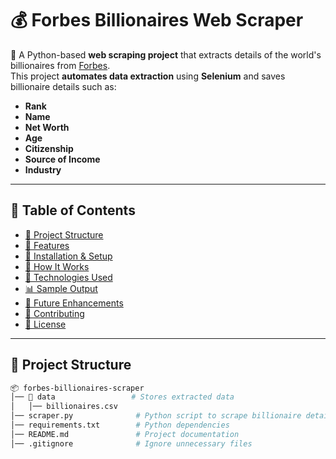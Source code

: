 # 💰 Forbes Billionaires Web Scraper  

🚀 A Python-based **web scraping project** that extracts details of the world's billionaires from [Forbes](https://www.forbes.com).  
This project **automates data extraction** using **Selenium** and saves billionaire details such as:  

- **Rank**  
- **Name**  
- **Net Worth**  
- **Age**  
- **Citizenship**  
- **Source of Income**  
- **Industry**  

---

## 📌 Table of Contents  

- [📂 Project Structure](#-project-structure)  
- [🚀 Features](#-features)  
- [🔧 Installation & Setup](#-installation--setup)  
- [🎯 How It Works](#-how-it-works)  
- [📜 Technologies Used](#-technologies-used)  
- [📊 Sample Output](#-sample-output)  
- [🚀 Future Enhancements](#-future-enhancements)  
- [🤝 Contributing](#-contributing)  
- [📜 License](#-license)  

---

## 📂 Project Structure  

```bash
📦 forbes-billionaires-scraper
│── 📂 data                 # Stores extracted data
│   │── billionaires.csv
│── scraper.py              # Python script to scrape billionaire details
│── requirements.txt        # Python dependencies
│── README.md               # Project documentation
│── .gitignore              # Ignore unnecessary files



